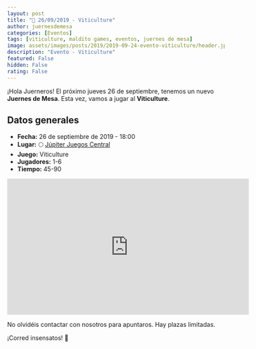 ```yaml
---
layout: post
title: "📆 26/09/2019 - Viticulture"
author: juernesdemesa
categories: [Eventos]
tags: [viticulture, maldito games, eventos, juernes de mesa]
image: assets/images/posts/2019/2019-09-24-evento-viticulture/header.jpg
description: "Evento - Viticulture"
featured: False
hidden: False
rating: False
---
```


¡Hola Juerneros! El próximo jueves 26 de septiembre, tenemos un nuevo **Juernes de Mesa**. Esta vez, vamos a jugar al **Viticulture**.

## Datos generales

- **Fecha:** 26 de septiembre de 2019 - 18:00
- **Lugar:** 🌕 [Júpiter Juegos Central](https://www.jupiterjuegos.com/tiendas/)
- **Juego:** Viticulture
- **Jugadores:** 1-6
- **Tiempo:** 45-90

<iframe width="560" height="315" src="https://www.youtube.com/embed/Manz-8dk8nQ" frameborder="0" allow="accelerometer; autoplay; encrypted-media; gyroscope; picture-in-picture" allowfullscreen></iframe>

No olvidéis contactar con nosotros para apuntaros. Hay plazas limitadas.

¡Corred insensatos! 🧙
